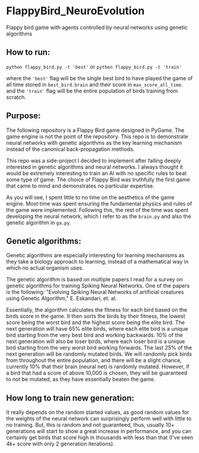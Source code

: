 # FlappyBird_NeuroEvolution
Flappy bird game with agents controlled by neural networks using genetic algorithms

## How to run:
`python flappy_bird.py -t 'best'` or
`python flappy_bird.py -t 'train'`

where the `'best'` flag will be the single best bird to have played the game of
all time stored in `best_bird.brain` and their score in `max_score_all_time`.
and the `'train'` flag will be the entire population of birds training from
scratch.

## Purpose:

The following repository is a Flappy Bird game designed in PyGame. The game
engine is not the point of the repository. This repo is to demonstrate neural 
networks with genetic algorithms as the key learning mechanism instead of the 
canonical back-propagation methods.

This repo was a side-project I decided to implement after falling deeply
interested in genetic algorithms and neural networks. I always thought it
would be extremely interesting to train an AI with no specific rules to beat
some type of game. The choice of Flappy Bird was truthfully the first game
that came to mind and demonstrates no particular expertise.

As you will see, I spent little to no time on the aesthetics of the game engine.
Most time was spent ensuring the fundamental physics and rules of the game were
implemented. Following this, the rest of the time was spent developing the
neural network, which I refer to as the `brain.py` and also the genetic algorithm
in `ga.py`.

## Genetic algorithms:

Genetic algorithms are especially interesting for learning mechanisms as they
take a biology approach to learning, instead of a mathematical way in which
no actual organism uses.

The genetic algorithm is based on multiple papers I read for a survey on genetic
algorithms for training Spiking Neural Networks. One of the papers is the following:
"Evolving Spiking Neural Networks of artificial creatures using Genetic Algorithm,"
E. Eskandari, et. al.

Essentially, the algorithm calculates the fitness for each bird based on the birds
score in the game. It then sorts the birds by their fitness, the lowest score
being the worst bird and the highest score being the elite bird. The next generation
will have 65% elite birds, where each elite bird is a unique bird starting from
the very best bird and working backwards. 10% of the next generation will also
be loser birds, where each loser bird is a unique bird starting from the very
worst bird working forwards. The last 25% of the next generation will be randomly
mutated birds. We will randomly pick birds from throughout the entire population,
and there will be a slight chance, currently 10% that their brain (neural net)
is randomly mutated. However, if a bird that had a score of above 10,000 is chosen,
they will be guaranteed to not be mutated, as they have essentially beaten the game.

## How long to train new generation:

It really depends on the random started values, as good random values for the
weights of the neural network can surprisingly perform well with little to no
training. But, this is random and not guaranteed, thus, usually 10+ generations
will start to show a great increase in performance, and you can certainly get
birds that score high in thousands with less than that (I've seen 4k+ score with
only 2 generation iterations).
